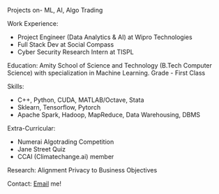 


Projects on- ML, AI, Algo Trading

Work Experience:
- Project Engineer (Data Analytics & AI) at Wipro Technologies
- Full Stack Dev at Social Compass
- Cyber Security Research Intern at TISPL

Education:
Amity School of Science and Technology (B.Tech Computer Science) with specialization in Machine Learning. Grade - First Class

Skills:
- C++, Python, CUDA, MATLAB/Octave, Stata
- Sklearn, Tensorflow, Pytorch
- Apache Spark, Hadoop, MapReduce, Data Warehousing, DBMS

Extra-Curricular:
- Numerai Algotrading Competition
- Jane Street Quiz
- CCAI (Climatechange.ai) member

Research:
Alignment Privacy to Business Objectives

Contact:
[Email](mailto:ujjwalbhatnagar18@gmail.com) me!





